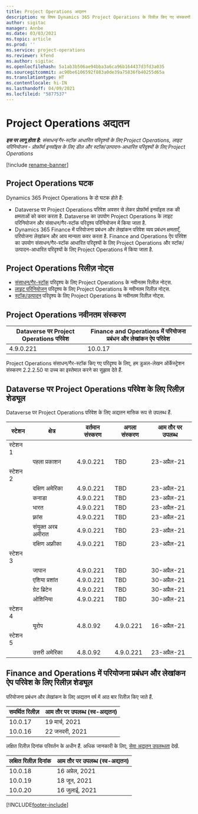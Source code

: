 ```yaml
---
title: Project Operations अद्यतन
description: यह विषय Dynamics 365 Project Operations के रिलीज़ किए गए संस्करणों के बारे में जानकारी प्रदान करता है.
author: sigitac
manager: Annbe
ms.date: 03/03/2021
ms.topic: article
ms.prod: ''
ms.service: project-operations
ms.reviewer: kfend
ms.author: sigitac
ms.openlocfilehash: 5a1ab3b506ae94bba3a6ca96b164437d3fd3a035
ms.sourcegitcommit: ac90be6106592f883a0de39a75836fb40255d65a
ms.translationtype: HT
ms.contentlocale: hi-IN
ms.lasthandoff: 04/09/2021
ms.locfileid: "5877537"
---
```

# <a name="project-operations-updates"></a>Project Operations अद्यतन

_**इस पर लागू होता है:** संसाधन/गैर-स्टॉक आधारित परिदृश्यों के लिए Project Operations, लाइट परिनियोजन - प्रोफ़ॉर्मा इनवॉइस के लिए डील और स्टॉक/उत्पादन-आधारित परिदृश्यों के लिए Project Operations_

[!include [rename-banner](~/includes/cc-data-platform-banner.md)]

## <a name="project-operations-components"></a>Project Operations घटक

Dynamics 365 Project Operations के दो घटक होते हैं:

- Dataverse पर Project Operations परिवेश अवसर से लेकर प्रोफ़ॉर्मा इनवॉइस तक की क्षमताओं को कवर करता है. Dataverse का उपयोग Project Operations के लाइट परिनियोजन और संसाधन/गैर-स्टॉक परिदृश्य परिनियोजन में किया जाता है.
- Dynamics 365 Finance में परियोजना प्रबंधन और लेखांकन परिवेश व्यय प्रबंधन क्षमताएँ, परियोजना लेखांकन और आय मान्यता कवर करता है. Finance and Operations ऐप परिवेश का उपयोग संसाधन/गैर-स्टॉक आधारित परिदृश्यों के लिए Project Operations और स्टॉक/उत्पादन-आधारित परिदृश्यों के लिए Project Operations में किया जाता है.

## <a name="project-operations-release-notes"></a>Project Operations रिलीज़ नोट्स
- [संसाधन/गैर-स्टॉक](whats-new-apr-2021-resource-based.md) परिदृश्य के लिए Project Operations के नवीनतम रिलीज़ नोट्स.
- [लाइट परिनियोजन](../pro/whats-new/whats-new-apr-2021-lite.md) परिदृश्य के लिए Project Operations के नवीनतम रिलीज़ नोट्स.
- [स्टॉक/उत्पादन](../prod-pma/whats-new/whats-new-mar-2021-stocked.md) परिदृश्य के लिए Project Operations के नवीनतम रिलीज़ नोट्स.

## <a name="project-operations-latest-version"></a>Project Operations नवीनतम संस्करण

| Dataverse पर Project Operations परिवेश | Finance and Operations में परियोजना प्रबंधन और लेखांकन ऐप परिवेश | 
| --- | --- |
| 4.9.0.221 | 10.0.17 |

Project Operations संसाधन/गैर-स्टॉक किए गए परिदृश्य के लिए, हम डुअल-लेखन ऑर्केस्ट्रेशन संस्करण 2.2.2.50 या उच्च का इस्तेमाल करने का सुझाव देते हैं.

## <a name="release-schedule-for-project-operations-on-dataverse-environment"></a>Dataverse पर Project Operations परिवेश के लिए रिलीज़ शेड्यूल

Dataverse पर Project Operations परिवेश के लिए अद्यतन मासिक रूप से उपलब्ध हैं. 

| स्टेशन   | क्षेत्र        | वर्तमान संस्करण | अगला संस्करण | आम तौर पर उपलब्ध |
|-----------|---------------|-----------------|--------------|---------------------|
| स्टेशन 1 |   &nbsp;      |    &nbsp;       | &nbsp;       |      &nbsp;         |
|   &nbsp;  | पहला प्रकाशन |  4.9.0.221       | TBD     | 23-अप्रैल-21           |
| स्टेशन 2 |   &nbsp;      |    &nbsp;       | &nbsp;       |      &nbsp;         |
|   &nbsp;  | दक्षिण अमेरिका |  4.9.0.221       | TBD     | 23-अप्रैल-21           |
|    &nbsp; | कनाडा        |  4.9.0.221       | TBD     | 23-अप्रैल-21           |
|   &nbsp;  | भारत         |  4.9.0.221       | TBD     | 23-अप्रैल-21           |
|   &nbsp;  | फ़्रांस         |  4.9.0.221       | TBD     | 23-अप्रैल-21           |
|   &nbsp;  | संयुक्त अरब अमीरात         |  4.9.0.221       | TBD     | 23-अप्रैल-21           |
|   &nbsp;  | दक्षिण अफ़्रीका         |  4.9.0.221       | TBD     | 23-अप्रैल-21           |
| स्टेशन 3  |      &nbsp;   |     &nbsp;      |     &nbsp;   |      &nbsp;         |
|   &nbsp;  | जापान         |  4.9.0.221       | TBD     | 30-अप्रैल-21           |
|   &nbsp;  | एशिया प्रशांत  |  4.9.0.221       | TBD     | 30-अप्रैल-21           |
|   &nbsp;  | ग्रेट ब्रिटेन |  4.9.0.221       | TBD     | 30-अप्रैल-21           |
|   &nbsp;  | ओशिनिया       |  4.9.0.221       | TBD     | 30-अप्रैल-21           |
| स्टेशन 4 |     &nbsp;    |     &nbsp;      |     &nbsp;   |      &nbsp;         |
|   &nbsp;  | यूरोप        |  4.8.0.92       | 4.9.0.221     | 16-अप्रैल-21           |
| स्टेशन 5 |     &nbsp;    |     &nbsp;      |     &nbsp;   |      &nbsp;         |
|   &nbsp;  | उत्तरी अमेरिका |  4.8.0.92       | 4.9.0.221     | 23-अप्रैल-21           |

## <a name="release-schedule-for-project-management-and-accounting-in-the-finance-and-operations-apps-environment"></a>Finance and Operations में परियोजना प्रबंधन और लेखांकन ऐप परिवेश के लिए रिलीज़ शेड्यूल

परियोजना प्रबंधन और लेखांकन के लिए अद्यतन वर्ष में आठ बार रिलीज़ किए जाते हैं.

| समर्थित रिलीज़ | आम तौर पर उपलब्ध (स्व-अद्यतन) |
| --- | --- |
| 10.0.17 | 19 मार्च, 2021 |
| 10.0.16 | 22 जनवरी, 2021 |


लक्षित रिलीज़ दिनांक परिवर्तन के अधीन हैं. अधिक जानकारी के लिए, [सेवा अद्यतन उपलब्धता](https://docs.microsoft.com/dynamics365/fin-ops-core/fin-ops/get-started/public-preview-releases?toc=/dynamics365/finance/toc.json) देखें.

| लक्षित रिलीज़ दिनांक | आम तौर पर उपलब्ध (स्व-अद्यतन) |
| --- | --- |
| 10.0.18 | 16 अप्रेल, 2021 |
| 10.0.19 | 18 जून, 2021 |
| 10.0.20 | 16 जुलाई, 2021 |


[!INCLUDE[footer-include](../includes/footer-banner.md)]
